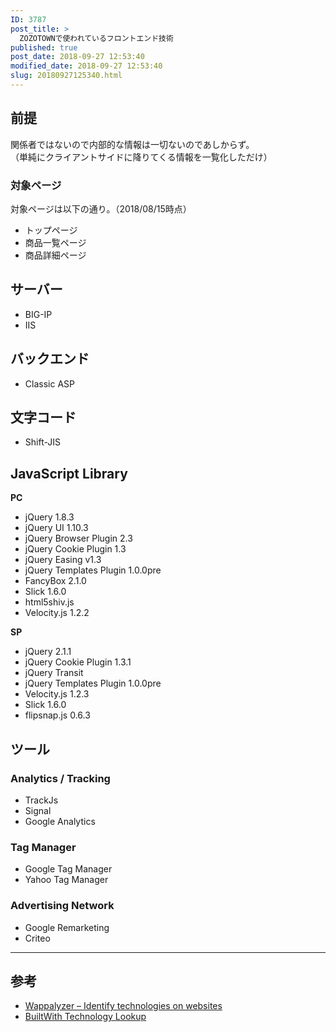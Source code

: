 ```yaml
---
ID: 3787
post_title: >
  ZOZOTOWNで使われているフロントエンド技術
published: true
post_date: 2018-09-27 12:53:40
modified_date: 2018-09-27 12:53:40
slug: 20180927125340.html
---
```

<h2>前提</h2>
<p>関係者ではないので内部的な情報は一切ないのであしからず。<br />
（単純にクライアントサイドに降りてくる情報を一覧化しただけ）</p>
<h3>対象ページ</h3>
<p>対象ページは以下の通り。（2018/08/15時点）</p>
<ul>
<li>トップページ</li>
<li>商品一覧ページ</li>
<li>商品詳細ページ</li>
</ul>
<h2>サーバー</h2>
<ul>
<li>BIG-IP</li>
<li>IIS</li>
</ul>
<h2>バックエンド</h2>
<ul>
<li>Classic ASP</li>
</ul>
<h2>文字コード</h2>
<ul>
<li>Shift-JIS</li>
</ul>
<h2>JavaScript Library</h2>
<p><strong>PC</strong></p>
<ul>
<li>jQuery 1.8.3</li>
<li>jQuery UI 1.10.3</li>
<li>jQuery Browser Plugin 2.3</li>
<li>jQuery Cookie Plugin 1.3</li>
<li>jQuery Easing v1.3</li>
<li>jQuery Templates Plugin 1.0.0pre</li>
<li>FancyBox 2.1.0</li>
<li>Slick 1.6.0</li>
<li>html5shiv.js</li>
<li>Velocity.js 1.2.2</li>
</ul>
<p><strong>SP</strong></p>
<ul>
<li>jQuery 2.1.1</li>
<li>jQuery Cookie Plugin 1.3.1</li>
<li>jQuery Transit </li>
<li>jQuery Templates Plugin 1.0.0pre</li>
<li>Velocity.js 1.2.3</li>
<li>Slick 1.6.0</li>
<li>flipsnap.js 0.6.3</li>
</ul>
<h2>ツール</h2>
<h3>Analytics / Tracking</h3>
<ul>
<li>TrackJs</li>
<li>Signal</li>
<li>Google Analytics</li>
</ul>
<h3>Tag Manager</h3>
<ul>
<li>Google Tag Manager</li>
<li>Yahoo Tag Manager</li>
</ul>
<h3>Advertising Network</h3>
<ul>
<li>Google Remarketing</li>
<li>Criteo</li>
</ul>
<hr />
<h2>参考</h2>
<ul>
<li><a href="https://www.wappalyzer.com/">Wappalyzer &#8211; Identify technologies on websites</a></li>
<li><a href="https://builtwith.com/">BuiltWith Technology Lookup</a></li>
</ul>